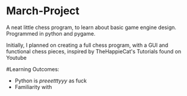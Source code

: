 # March-Project

A neat little chess program, to learn about basic game engine design. Programmed in python and pygame.

Initially, I planned on creating a full chess program, with a GUI and functional chess pieces, inspired by TheHappieCat's Tutorials found on Youtube 

#Learning Outcomes:
 - Python is *preeetttyyy* as fuck
 - Familiarity with
 